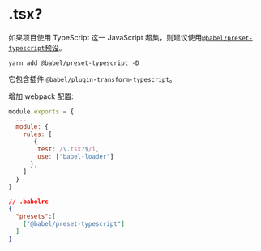 # .tsx? 

如果项目使用 TypeScript 这一 JavaScript 超集，则建议使用[`@babel/preset-typescript`预设](https://www.babeljs.cn/docs/babel-preset-typescript)。

`yarn add @babel/preset-typescript -D`

它包含插件 `@babel/plugin-transform-typescript`。


增加 webpack 配置:
```js
module.exports = {
  ...
  module: {
    rules: [
       {
        test: /\.tsx?$/i,
        use: ["babel-loader"]
      },
    ]
  }
}
```

```json
// .babelrc
{
  "presets":[
    ["@babel/preset-typescript"]
  ]
}

```
